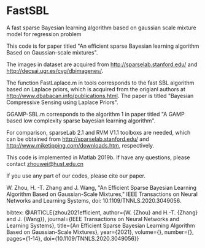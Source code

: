 # FastSBL
A fast sparse Bayesian learning algorithm based on gaussian scale mixture model for regression problem

This code is for paper titled "An efficient sparse Bayesian learning algorithm Based on Gaussian-scale mixtures". 

The images in dataset are acquired from http://sparselab.stanford.edu/ and http://decsai.ugr.es/cvg/dbimagenes/.

The function FastLaplace.m in tools corresponds to the fast SBL algorithm based on Laplace priors, which is acquired from the origianl authors at http://www.dbabacan.info/publications.html. The paper is titled "Bayesian Compressive Sensing using Laplace Priors". 

GGAMP-SBL.m corresponds to the algorithm 1 in paper titled "A GAMP based low complexity sparse bayesian learning algorithm".  

For comparison, sparseLab 2.1 and RVM V1.1 toolboxs are needed, which can be obtained from http://sparselab.stanford.edu/ and http://www.miketipping.com/downloads.htm, respectively. 

This code is implemented in Matlab 2019b. If have any questions, please contact zhouwei@hust.edu.cn

If you use any part of our codes, please cite our paper. 

W. Zhou, H. -T. Zhang and J. Wang, "An Efficient Sparse Bayesian Learning Algorithm Based on Gaussian-Scale Mixtures," IEEE Transactions on Neural Networks and Learning Systems, doi: 10.1109/TNNLS.2020.3049056.
 
 bibtex: 
@ARTICLE{zhou2021efficient,
  author={W. {Zhou} and H.-T. {Zhang} and J. {Wang}},
  journal={IEEE Transactions on Neural Networks and Learning Systems}, 
  title={An Efficient Sparse Bayesian Learning Algorithm Based on Gaussian-Scale Mixtures}, 
  year={2021},
  volume={},
  number={},
  pages={1-14},
  doi={10.1109/TNNLS.2020.3049056}}

